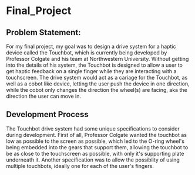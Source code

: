 # Final_Project

## Problem Statement:
For my final project, my goal was to design a drive system for a haptic device called the Touchbot, which is currently being developed by Professor Colgate and his
team at Northwestern University.  Without getting into the details of his system, the Touchbot is designed to allow a user to get haptic feedback on a single finger
while they are interacting with a touchscreen.  The drive system would act as a cariage for the Touchbot, as well as a cobot like device, letting the user push
the device in one direction, while the cobot only changes the direction the wheel(s) are facing, aka the direction the user can move in.

## Development Process
The Touchbot drive system had some unique specifications to consider during development.  First of all, Professor Colgate wanted the touchbot as low as possible to 
the screen as possible, which led to the O-ring wheel's being embedded into the gears that support them, allowing the touchbot to be as close to the touchscreen as
possible, with only it's supporting plate underneath it.  Another specification was to allow the possiblity of using multiple touchbots, ideally one for each of the
user's fingers.
